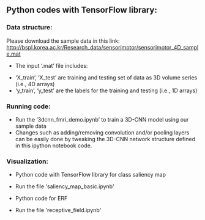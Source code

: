## Python codes with TensorFlow library:
### Data structure: 
Please download the sample data in this link: http://bspl.korea.ac.kr/Research_data/sensorimotor/sensorimotor_4D_sample.mat
* The input ‘.mat’ file includes:
- ‘X_train’, ‘X_test’ are training and testing set of data as 3D volume series (i.e., 4D arrays)
- ‘y_train’, ‘y_test’ are the labels for the training and testing (i.e., 1D arrays)

### Running code: 
* Run the ‘3dcnn_fmri_demo.ipynb’ to train a 3D-CNN model using our sample data
* Changes such as adding/removing convolution and/or pooling layers can be easily done by tweaking the 3D-CNN network structure defined in this ipython notebook code.

### Visualization:
* Python code with TensorFlow library for class saliency map
- Run the file 'saliency_map_basic.ipynb'
* Python code for ERF
- Run the file 'receptive_field.ipynb'
